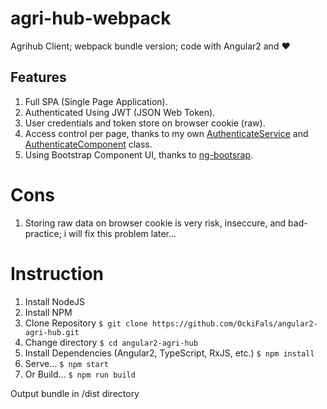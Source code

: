 # agri-hub-webpack
Agrihub Client; webpack bundle version; code with Angular2 and ❤

## Features
1. Full SPA (Single Page Application).
2. Authenticated Using JWT (JSON Web Token).
3. User credentials and token store on browser cookie (raw).
4. Access control per page, thanks to my own [AuthenticateService](https://github.com/OckiFals/angular2-agri-hub/blob/dev/dev/core/authenticate/authenticate.service.ts) and [AuthenticateComponent](https://github.com/OckiFals/angular2-agri-hub/blob/dev/dev/core/authenticate/authenticate.component.ts) class.
5. Using Bootstrap Component UI, thanks to [ng-bootsrap](https://ng-bootstrap.github.io/#/home).

# Cons
1. Storing raw data on browser cookie is very risk, inseccure, and bad-practice; i will fix this problem later...

# Instruction
1. Install NodeJS
2. Install NPM
3. Clone Repository
`$ git clone https://github.com/OckiFals/angular2-agri-hub.git`
4. Change directory
`$ cd angular2-agri-hub`
5. Install Dependencies (Angular2, TypeScript, RxJS, etc.)
`$ npm install`
6. Serve...
`$ npm start`
7. Or Build...
`$ npm run build`

Output bundle in /dist directory

